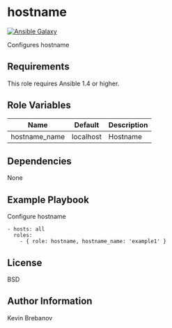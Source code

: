 hostname
========

[![Ansible Galaxy](https://img.shields.io/badge/galaxy-kbrebanov.hostname-660198.svg)](https://galaxy.ansible.com/list#/roles/3391)

Configures hostname

Requirements
------------

This role requires Ansible 1.4 or higher.

Role Variables
--------------

| Name          | Default   | Description |
|---------------|-----------|-------------|
| hostname_name | localhost | Hostname    |

Dependencies
------------

None

Example Playbook
----------------

Configure hostname
```
- hosts: all
  roles:
    - { role: hostname, hostname_name: 'example1' }
```

License
-------

BSD

Author Information
------------------

Kevin Brebanov
